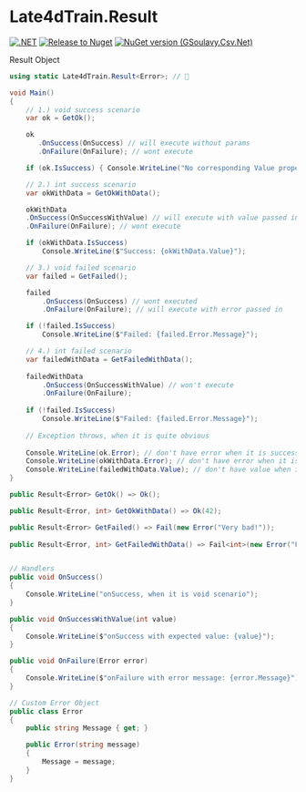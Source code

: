 # Late4dTrain.Result

[![.NET](https://github.com/late4dtrain/result/actions/workflows/ci.yml/badge.svg)](https://github.com/late4dtrain/result/actions/workflows/ci.yml)
[![Release to Nuget](https://github.com/late4dtrain/result/actions/workflows/release.yml/badge.svg)](https://github.com/late4dtrain/result/actions/workflows/release.yml)
[![NuGet version (GSoulavy.Csv.Net)](https://img.shields.io/nuget/v/Late4dTrain.Result.svg?style=flat-square)](https://www.nuget.org/packages/Late4dTrain.Result/)

Result Object


```cs
using static Late4dTrain.Result<Error>; // 👀

void Main()
{
	// 1.) void success scenario
	var ok = GetOk();

	ok
	   .OnSuccess(OnSuccess) // will execute without params
	   .OnFailure(OnFailure); // wont execute

	if (ok.IsSuccess) { Console.WriteLine("No corresponding Value property"); }

	// 2.) int success scenario
	var okWithData = GetOkWithData();

	okWithData
	.OnSuccess(OnSuccessWithValue) // will execute with value passed in
	.OnFailure(OnFailure); // wont execute

	if (okWithData.IsSuccess)
		Console.WriteLine($"Success: {okWithData.Value}");

	// 3.) void failed scenario
	var failed = GetFailed();

	failed
		.OnSuccess(OnSuccess) // wont executed
		.OnFailure(OnFailure); // will execute with error passed in

	if (!failed.IsSuccess)
		Console.WriteLine($"Failed: {failed.Error.Message}");

	// 4.) int failed scenario
	var failedWithData = GetFailedWithData();
	
	failedWithData
		.OnSuccess(OnSuccessWithValue) // won't execute
		.OnFailure(OnFailure);
		
	if (!failed.IsSuccess)
		Console.WriteLine($"Failed: {failed.Error.Message}");
		
	// Exception throws, when it is quite obvious
	
	Console.WriteLine(ok.Error); // don't have error when it is successful
	Console.WriteLine(okWithData.Error); // don't have error when it is successful
	Console.WriteLine(failedWithData.Value); // don't have value when it is failed
}

public Result<Error> GetOk() => Ok();

public Result<Error, int> GetOkWithData() => Ok(42);

public Result<Error> GetFailed() => Fail(new Error("Very bad!"));
	
public Result<Error, int> GetFailedWithData() => Fail<int>(new Error("Failed, though I was expecting a value"));	


// Handlers
public void OnSuccess()
{
	Console.WriteLine("onSuccess, when it is void scenario");
}

public void OnSuccessWithValue(int value)
{
	Console.WriteLine($"onSuccess with expected value: {value}");
}

public void OnFailure(Error error)
{
	Console.WriteLine($"onFailure with error message: {error.Message}");
}

// Custom Error Object
public class Error
{
	public string Message { get; }

	public Error(string message)
	{
		Message = message;
	}
}
```
